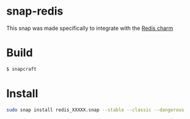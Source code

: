 # snap-redis
This snap was made specifically to integrate with the [Redis charm](https://jujucharms.com/u/jamesbeedy/redis-2)

# Build
```bash
$ snapcraft
```

# Install
```bash
sudo snap install redis_XXXXX.snap --stable --classic --dangerous
```

